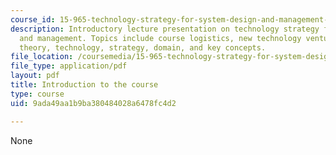 ```yaml
---
course_id: 15-965-technology-strategy-for-system-design-and-management-spring-2009
description: Introductory lecture presentation on technology strategy for system design
  and management. Topics include course logistics, new technology ventures, examples,
  theory, technology, strategy, domain, and key concepts.
file_location: /coursemedia/15-965-technology-strategy-for-system-design-and-management-spring-2009/9ada49aa1b9ba380484028a6478fc4d2_MIT15_965S09_Lec01.pdf
file_type: application/pdf
layout: pdf
title: Introduction to the course
type: course
uid: 9ada49aa1b9ba380484028a6478fc4d2

---
```

None
